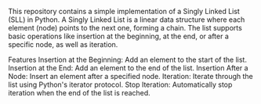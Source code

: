 This repository contains a simple implementation of a Singly Linked List (SLL) in Python. A Singly Linked List is a linear data structure where each element (node) points to the next one, forming a chain. The list supports basic operations like insertion at the beginning, at the end, or after a specific node, as well as iteration.

Features
Insertion at the Beginning: Add an element to the start of the list.
Insertion at the End: Add an element to the end of the list.
Insertion After a Node: Insert an element after a specified node.
Iteration: Iterate through the list using Python's iterator protocol.
Stop Iteration: Automatically stop iteration when the end of the list is reached.
